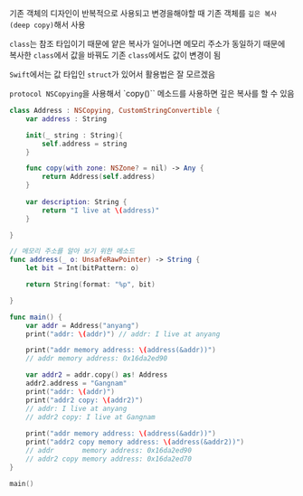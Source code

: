
기존 객체의 디자인이 반복적으로 사용되고 변경을해야할 때
기존 객체를 `깊은 복사(deep copy)`해서 사용

`class`는 참조 타입이기 때문에 얕은 복사가 일어나면 메모리 주소가 동일하기 때문에
복사한 `class`에서 값을 바꿔도 기존 `class`에서도 값이 변경이 됨

`Swift`에서는 값 타입인 `struct`가 있어서 활용법은 잘 모르겠음

`protocol NSCopying`을 사용해서 `copy()`` 메소드를 사용하면 깊은 복사를 할 수 있음

```swift
class Address : NSCopying, CustomStringConvertible {
	var address : String

    init(_ string : String){
        self.address = string
    }

    func copy(with zone: NSZone? = nil) -> Any {
        return Address(self.address)
    }
    
    var description: String {
        return "I live at \(address)"
    }

}

// 메모리 주소를 알아 보기 위한 메소드
func address(_ o: UnsafeRawPointer) -> String {
    let bit = Int(bitPattern: o)

    return String(format: "%p", bit)

}
```


```swift
func main() {
    var addr = Address("anyang")
    print("addr: \(addr)") // addr: I live at anyang

    print("addr memory address: \(address(&addr))")
    // addr memory address: 0x16da2ed90

    var addr2 = addr.copy() as! Address
    addr2.address = "Gangnam"
    print("addr: \(addr)")
    print("addr2 copy: \(addr2)")
    // addr: I live at anyang
    // addr2 copy: I live at Gangnam
    
    print("addr memory address: \(address(&addr))")
    print("addr2 copy memory address: \(address(&addr2))")
    // addr       memory address: 0x16da2ed90
    // addr2 copy memory address: 0x16da2ed70
}

main()
```
